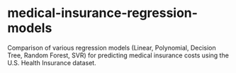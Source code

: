 # medical-insurance-regression-models
Comparison of various regression models (Linear, Polynomial, Decision Tree, Random Forest, SVR) for predicting medical insurance costs using the U.S. Health Insurance dataset.
